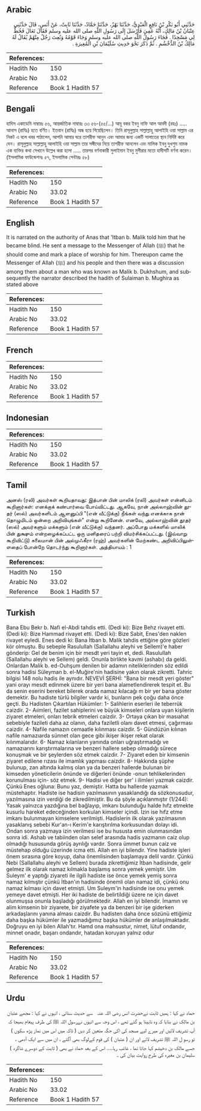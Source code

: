 ## Arabic


<div dir="rtl" lang="ar" style={{fontSize:'larger',backgroundColor:'#f8f9fa',padding:20}}>
حَدَّثَنِي أَبُو بَكْرِ بْنُ نَافِعٍ الْعَبْدِيُّ، حَدَّثَنَا بَهْزٌ، حَدَّثَنَا حَمَّادٌ، حَدَّثَنَا ثَابِتٌ، عَنْ أَنَسٍ، قَالَ حَدَّثَنِي عِتْبَانُ بْنُ مَالِكٍ، أَنَّهُ عَمِيَ فَأَرْسَلَ إِلَى رَسُولِ اللَّهِ صلى الله عليه وسلم فَقَالَ تَعَالَ فَخُطَّ لِي مَسْجِدًا ‏.‏ فَجَاءَ رَسُولُ اللَّهِ صلى الله عليه وسلم وَجَاءَ قَوْمُهُ وَنُعِتَ رَجُلٌ مِنْهُمْ يُقَالُ لَهُ مَالِكُ بْنُ الدُّخْشُمِ ‏.‏ ثُمَّ ذَكَرَ نَحْوَ حَدِيثِ سُلَيْمَانَ بْنِ الْمُغِيرَةِ ‏.‏
</div>
<div style={{backgroundColor:'#f8f9fa',padding:20, marginBottom: 10}}><table> <thead> <tr> <th>References:</th> <th></th> </tr> </thead> <tbody><tr><td>Hadith No</td><td>150</td></tr><tr><td>Arabic No</td><td>33.02</td></tr><tr><td>Reference</td><td>Book 1 Hadith 57</td></tr></tbody></table></div>

## Bengali


<div dir="ltr" lang="bn" style={{fontSize:'larger',backgroundColor:'#f8f9fa',padding:20}}>
হাদিস একাডেমি নাম্বারঃ ৫৬, আন্তর্জাতিক নাম্বারঃ ৩৩ ৫৬-(৫৫/...) আবূ বকর ইবনু নাফি আল আবদী (রহঃ) ..... আনাস (রাযিঃ) হতে বর্ণিত। ইতবান (রাযিঃ) অন্ধ হয়ে গিয়েছিলেন। তিনি রাসূলুল্লাহ সাল্লাল্লাহু আলাইহি ওয়া সাল্লাম এর নিকট এ বলে খবর পাঠালেন, আপনি আমার ঘরে তাশরীফ আনুন এবং আমার জন্য একটি সালাতের স্থান নির্দিষ্ট করে দেন। রাসূলুল্লাহ সাল্লাল্লাহু আলাইহি ওয়া সাল্লাম তার সঙ্গীদের নিয়ে তাশরীফ আনলেন এবং মালিক ইবনু দুখশুম নামক এক ব্যক্তির কথা সেখানে উল্লেখ করা হলো ..... তারপর বর্ণনাকারী সুলাইমান ইবনু মুগীরার মতো হাদীসটি বর্ণনা করেন। (ইসলামিক ফাউন্ডেশনঃ ৫৭, ইসলামিক সেন্টারঃ ৫৮)
</div>
<div style={{backgroundColor:'#f8f9fa',padding:20, marginBottom: 10}}><table> <thead> <tr> <th>References:</th> <th></th> </tr> </thead> <tbody><tr><td>Hadith No</td><td>150</td></tr><tr><td>Arabic No</td><td>33.02</td></tr><tr><td>Reference</td><td>Book 1 Hadith 57</td></tr></tbody></table></div>

## English


<div dir="ltr" lang="en" style={{fontSize:'larger',backgroundColor:'#f8f9fa',padding:20}}>
It is narrated on the authority of Anas that 'Itban b. Malik told him that he became blind. He sent a message to the Messenger of Allah (ﷺ) that he should come and mark a place of worship for him. Thereupon came the Messenger of Allah (ﷺ) and his people and then there was a discussion among them about a man who was known as Malik b. Dukhshum, and subsequently the narrator described the hadith of Sulaiman b. Mughira as stated above
</div>
<div style={{backgroundColor:'#f8f9fa',padding:20, marginBottom: 10}}><table> <thead> <tr> <th>References:</th> <th></th> </tr> </thead> <tbody><tr><td>Hadith No</td><td>150</td></tr><tr><td>Arabic No</td><td>33.02</td></tr><tr><td>Reference</td><td>Book 1 Hadith 57</td></tr></tbody></table></div>

## French


<div dir="ltr" lang="fr" style={{fontSize:'larger',backgroundColor:'#f8f9fa',padding:20}}>

</div>
<div style={{backgroundColor:'#f8f9fa',padding:20, marginBottom: 10}}><table> <thead> <tr> <th>References:</th> <th></th> </tr> </thead> <tbody><tr><td>Hadith No</td><td>150</td></tr><tr><td>Arabic No</td><td>33.02</td></tr><tr><td>Reference</td><td>Book 1 Hadith 57</td></tr></tbody></table></div>

## Indonesian


<div dir="ltr" lang="id" style={{fontSize:'larger',backgroundColor:'#f8f9fa',padding:20}}>

</div>
<div style={{backgroundColor:'#f8f9fa',padding:20, marginBottom: 10}}><table> <thead> <tr> <th>References:</th> <th></th> </tr> </thead> <tbody><tr><td>Hadith No</td><td>150</td></tr><tr><td>Arabic No</td><td>33.02</td></tr><tr><td>Reference</td><td>Book 1 Hadith 57</td></tr></tbody></table></div>

## Tamil


<div dir="ltr" lang="ta" style={{fontSize:'larger',backgroundColor:'#f8f9fa',padding:20}}>
அனஸ் (ரலி) அவர்கள் கூறியதாவது: இத்பான் பின் மாலிக் (ரலி) அவர்கள் என்னிடம் கூறினார்கள்: எனக்குக் கண்பார்வை போய்விட்டது. ஆகவே, நான் அல்லாஹ்வின் தூதர் (ஸல்) அவர்களிடம் ஆளனுப்பி "(என் வீட்டுக்கு) நீங்கள் வந்து எனக்காக நான் தொழுமிடம் ஒன்றை அறிவியுங்கள்" என்று கூறினேன். எனவே, அல்லாஹ்வின் தூதர் (ஸல்) அவர்களும் மக்களும் (என் வீட்டுக்கு) வந்தனர். அப்போது மக்களில் மாலிக் பின் துக்ஷும் என்றழைக்கப்பட்ட ஒரு மனிதரைப் பற்றி விமர்சிக்கப்பட்டது. (இவ்வாறு கூறிவிட்டு) சுலைமான் பின் அல்முஃகீரா (ரஹ்) அவர்களின் மேற்கண்ட அறிவிப்பிலுள்ளதைப் போன்றே தொடர்ந்து கூறினார்கள். அத்தியாயம் : 1
</div>
<div style={{backgroundColor:'#f8f9fa',padding:20, marginBottom: 10}}><table> <thead> <tr> <th>References:</th> <th></th> </tr> </thead> <tbody><tr><td>Hadith No</td><td>150</td></tr><tr><td>Arabic No</td><td>33.02</td></tr><tr><td>Reference</td><td>Book 1 Hadith 57</td></tr></tbody></table></div>

## Turkish


<div dir="ltr" lang="tr" style={{fontSize:'larger',backgroundColor:'#f8f9fa',padding:20}}>
Bana Ebu Bekr b. Nafi el-Abdi tahdis etti. (Dedi ki): Bize Behz rivayet etti. (Dedi ki): Bize Hammad rivayet etti. (Dedi ki): Bize Sabit, Enes'den naklen rivayet eyledi. Enes dedi ki: Bana İtban b. Malik tahdis ettiğine göre gözleri kör olmuştu. Bu sebeple Rasulullah (Sallallahu aleyhi ve Sellem)'e haber gönderip: Gel de benim için bir mesdt yeri tayin et, dedi. Rasulullah (Sallallahu aleyhi ve Sellem) geldi. Onunla birlikte kavmi (ashabı) da geldi. Onlardan Malik b. ed-Ouhşum denilen bir adamın niteliklerinden söz edildi sonra hadisi Süleyman b. el-Muğire'nin hadisine yakın olarak zikretti. Tahric bilgisi 148 nolu hadis ile aynıdır. NEVEVİ ŞERHİ: "Bana bir mesdt yeri göster" yani orayı mesdt edinmek üzere bir yeri bana alametlendirerek tespit et. Bu da senin eserini bereket bilerek orada namaz kılacağı m bir yer bana göster demektir. Bu hadiste türlü bilgiler vardır ki, bunların pek çoğu daha önce geçti. Bu Hadisten Çıkartılan Hükümler: 1- Salihlerin eserleri ile teberrük caizdir. 2- Aıimleri, fazilet sahiplerini ve büyük kimseleri onlara uyan kişilerin ziyaret etmeleri, onları tebrik etmeleri caizdir. 3- Ortaya çıkan bir masıahat sebebiyle fazileti daha az olanın, daha faziletli olanı davet etmesi, çağırması caizdir. 4- Nafile namazın cemaatle kılınması caizdir. 5- Gündüzün kılınan nafile namazıarda sünnet olan gece gibi ikişer ikişer rekat olarak kılınmalarıdır. 6- Namaz kılanların yanında onları uğraştırmadığı ve namazıarını karıştırmalarına ve benzeri hallere sebep olmadığı sürece konuşmak ve bir şeylerden söz etmek caizdir. 7- Ziyaret eden bir kimsenin ziyaret edilene rızası ile imamlık yapması caizdir. 8- Hakkında şüphe bulunup, zan altında kalmış olan ya da benzeri hallerde bulunan bir kimseden yöneticilerin önünde ve diğerleri önünde -onun tehlikelerinden korunulması için- söz etmek. 9- Hadisi ve diğer şer' i ilimIeri yazmak caizdir. Çünkü Enes oğluna: Bunu yaz, demiştir. Hatta bu hallerde yazmak müstehaptır. Hadiste ise hadisin yazılmasının yasaklandığı da sözkonusudur, yazılmasına izin verdiği de zikredilmiştir. Bu da şöyle açıklanmıştır (1/244): Yasak yalnızca yazdığına bel bağlayıp, imkanı bulunduğu halde hıfz etmekte kusurlu hareket edeceğinden korkulan kimseler içindi. İzin ise hıfz etme imkanı bulunmayan kimselere verilmişti. Hadislerin ilk olarak yazılmasının yasaklanış sebebi Kur'an-ı Kerim'e karıştırılma korkusundan dolayı idi. Ondan sonra yazmaya izin verilmesi ise bu hususta emin olunmasından sonra idi. Ashab ve tabiinden olan selef arasında hadis yazmanın caiz olup olmadığı hususunda görüş ayrılığı vardır. Sonra ümmet bunun caiz ve müstehap olduğu üzerinde icma etti. Allah en iyi bilendir. Yine hadiste işleri önem sırasına göre koyup, daha önemlisinden başlamaya delil vardır. Çünkü Nebi (Sallallahu aleyhi ve Sellem) burada zikrettiğimiz İtban hadisinde, gelir gelmez ilk olarak namaz kılmakla başlamış sonra yemek yemiştir. Um Suleym' e yaptığı ziyareti ile ilgili hadiste ise önce yemek yemiş sonra namaz kılmıştır çünkü İtban'ın hadisinde önemli olan namaz idi, çünkü onu namaz kılması için davet etmişti. Um Suleym'in hadisinde ise onu yemek yemeye davet etmişti. Her iki hadiste de belirtildiği üzere ne için davet olunmuşsa onunla başladığı görülmektedir. Allah en iyi bilendir. İmamın ve alim kimsenin bir ziyarete, bir ziyafete ya da benzeri bir işe giderken arkadaşlarını yanına alması caizdir. Bu hadisten daha önce sözünü ettiğimiz daha başka hükümler ile yazmadığımız başka hükümler de anlaşılmaktadır. Doğruyu en iyi bilen Allah'tır. Hamd ona mahsustur, nimet, lütuf ondandır, minnet onadır, başarı ondandır, hatadan koruyan yalnız odur
</div>
<div style={{backgroundColor:'#f8f9fa',padding:20, marginBottom: 10}}><table> <thead> <tr> <th>References:</th> <th></th> </tr> </thead> <tbody><tr><td>Hadith No</td><td>150</td></tr><tr><td>Arabic No</td><td>33.02</td></tr><tr><td>Reference</td><td>Book 1 Hadith 57</td></tr></tbody></table></div>

## Urdu


<div dir="rtl" lang="ur" style={{fontSize:'larger',backgroundColor:'#f8f9fa',padding:20}}>
حماد نے کہا : ہمیں ثابت نےحضرت انس ‌رضی ‌اللہ ‌عنہ ‌ ‌ سے حدیث سنائی ، انہوں نے کہا : مجھے عتبان بن مالک نے بتایا کہ وہ نابینا ہو گئے تھے ، اس وجہ سے انہوں نےرسول اللہ ﷺ کی طرف پیغام بھیجا کہ آپ تشریف لائیں اور میرے لیے مسجد کی اکی جگہ متعین کر دیں ( تاکہ میں اس میں نماز پڑھ سکوں ) تو رسو ل اللہ ﷺ تشریف لائے اور ان ( عتبان ) کی قوم کےلوگ بھی آگئے ، ان میں سے ایک آدمی ، جسے مالک بن دخیشم کہا جاتا تھا ، غائب رہا.... اس کے بعد حماد نے بھی ( ثابت کے دوسرے شاگرد ) سلیمان بن مغیرہ کی طرح روایت بیان کی ۔
</div>
<div style={{backgroundColor:'#f8f9fa',padding:20, marginBottom: 10}}><table> <thead> <tr> <th>References:</th> <th></th> </tr> </thead> <tbody><tr><td>Hadith No</td><td>150</td></tr><tr><td>Arabic No</td><td>33.02</td></tr><tr><td>Reference</td><td>Book 1 Hadith 57</td></tr></tbody></table></div>